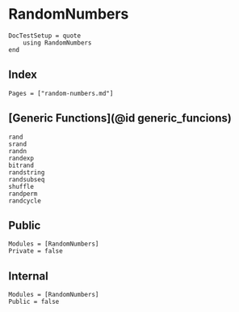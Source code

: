 # RandomNumbers

```@meta
DocTestSetup = quote
    using RandomNumbers
end
```

## Index
```@index
Pages = ["random-numbers.md"]
```

## [Generic Functions](@id generic_funcions)
```@docs
rand
srand
randn
randexp
bitrand
randstring
randsubseq
shuffle
randperm
randcycle
```

## Public
```@autodocs
Modules = [RandomNumbers]
Private = false
```

## Internal
```@autodocs
Modules = [RandomNumbers]
Public = false
```
